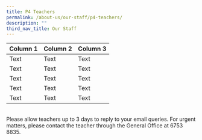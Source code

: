 ```yaml
---
title: P4 Teachers
permalink: /about-us/our-staff/p4-teachers/
description: ""
third_nav_title: Our Staff
---
```



| Column 1 | Column 2 | Column 3 |
| -------- | -------- | -------- |
| Text     | Text     | Text     |
| Text     | Text     | Text     |
| Text     | Text     | Text     |
| Text     | Text     | Text     |
| Text     | Text     | Text     |







<br>Please allow teachers up to 3 days to reply to your email queries. For urgent matters, please contact the teacher through the General Office at 6753 8835.</td>
